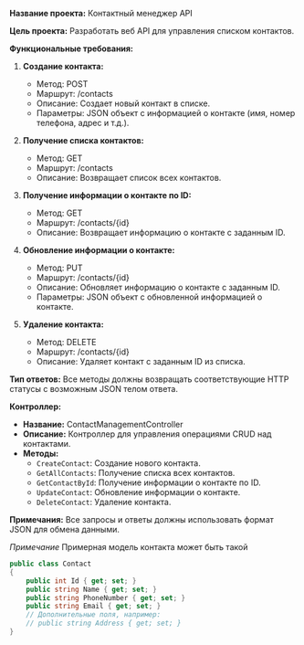 **Название проекта:** Контактный менеджер API

**Цель проекта:** Разработать веб API для управления списком контактов.

**Функциональные требования:**

1. **Создание контакта:**
   - Метод: POST
   - Маршрут: /contacts
   - Описание: Создает новый контакт в списке.
   - Параметры: JSON объект с информацией о контакте (имя, номер телефона, адрес и т.д.).

2. **Получение списка контактов:**
   - Метод: GET
   - Маршрут: /contacts
   - Описание: Возвращает список всех контактов.

3. **Получение информации о контакте по ID:**
   - Метод: GET
   - Маршрут: /contacts/{id}
   - Описание: Возвращает информацию о контакте с заданным ID.

4. **Обновление информации о контакте:**
   - Метод: PUT
   - Маршрут: /contacts/{id}
   - Описание: Обновляет информацию о контакте с заданным ID.
   - Параметры: JSON объект с обновленной информацией о контакте.

5. **Удаление контакта:**
   - Метод: DELETE
   - Маршрут: /contacts/{id}
   - Описание: Удаляет контакт с заданным ID из списка.

**Тип ответов:** Все методы должны возвращать соответствующие HTTP статусы с возможным JSON телом ответа.

**Контроллер:**

- **Название:** ContactManagementController
- **Описание:** Контроллер для управления операциями CRUD над контактами.
- **Методы:**
  - `CreateContact`: Создание нового контакта.
  - `GetAllContacts`: Получение списка всех контактов.
  - `GetContactById`: Получение информации о контакте по ID.
  - `UpdateContact`: Обновление информации о контакте.
  - `DeleteContact`: Удаление контакта.

**Примечания:** Все запросы и ответы должны использовать формат JSON для обмена данными.


_Примечание_
Примерная модель контакта может быть такой
```csharp
public class Contact
{
    public int Id { get; set; }
    public string Name { get; set; }
    public string PhoneNumber { get; set; }
    public string Email { get; set; }
    // Дополнительные поля, например:
    // public string Address { get; set; }
}

````